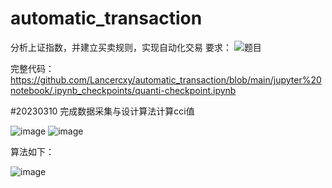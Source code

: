 # automatic_transaction
分析上证指数，并建立买卖规则，实现自动化交易
要求：
![题目](https://user-images.githubusercontent.com/124339298/224542363-65182114-4413-41e6-b166-199bc78f098d.jpg)

完整代码：https://github.com/Lancercxy/automatic_transaction/blob/main/jupyter%20notebook/.ipynb_checkpoints/quanti-checkpoint.ipynb

#20230310
完成数据采集与设计算法计算cci值

![image](https://user-images.githubusercontent.com/124339298/224365216-c0ba6b08-d096-4f4a-861d-7dab386471a6.png)
![image](https://user-images.githubusercontent.com/124339298/224365541-f7fd13fa-e5ab-4db0-b49c-c5cad098cab9.png)

算法如下：

![image](https://user-images.githubusercontent.com/124339298/224365728-a1ad28eb-3cc7-4c7f-b452-ecf1b12790ba.png)
